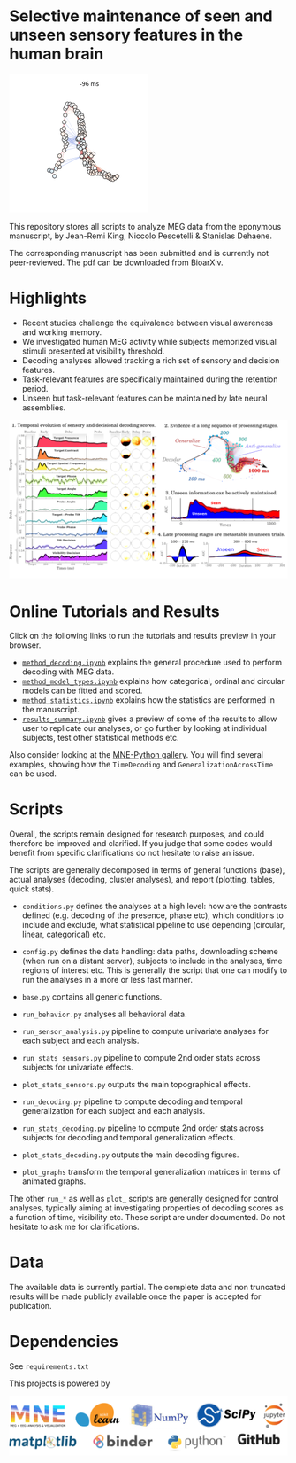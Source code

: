 Selective maintenance of seen and unseen sensory features in the human brain
============================================================================

![demo](docs/graph_target_circAngle_fast.gif)

This repository stores all scripts to analyze MEG data from the eponymous manuscript, by Jean-Remi King, Niccolo Pescetelli & Stanislas Dehaene.

The corresponding manuscript has been submitted and is currently not peer-reviewed. The pdf can be downloaded from BioarXiv.

Highlights
==========

* Recent studies challenge the equivalence between visual awareness and working memory.
* We investigated human MEG activity while subjects memorized visual stimuli presented at visibility threshold.
* Decoding analyses allowed tracking a rich set of sensory and decision features.
* Task-relevant features are specifically maintained during the retention period.
* Unseen but task-relevant features can be maintained by late neural assemblies.

![coverletter](docs/coverletter.png)


Online Tutorials and Results
============================

Click on the following links to run the tutorials and results preview in your browser.
* [`method_decoding.ipynb`](http://mybinder.org/repo/kingjr/decoding_unconscious_maintenance/notebook/method_decoding.ipynb) explains the general procedure used to perform decoding with MEG data.
* [`method_model_types.ipynb`](http://mybinder.org/repo/kingjr/decoding_unconscious_maintenance/notebook/method_model_types.ipynb) explains how categorical, ordinal and circular models can be fitted and scored.
* [`method_statistics.ipynb`](http://mybinder.org/repo/kingjr/decoding_unconscious_maintenance/notebook/method_statistics.ipynb) explains how the statistics are performed in the manuscript.
* [`results_summary.ipynb`](http://mybinder.org/repo/kingjr/decoding_unconscious_maintenance/notebook/results_summary.ipynb) gives a preview of some of the results to allow user to replicate our analyses, or go further by looking at individual subjects, test other statistical methods etc.

Also consider looking at the [MNE-Python gallery](http://martinos.org/mne/dev/auto_examples/). You will find several examples, showing how the `TimeDecoding` and `GeneralizationAcrossTime` can be used.

Scripts
=======

Overall, the scripts remain designed for research purposes, and could therefore be improved and clarified. If you judge that some codes would benefit from specific clarifications do not hesitate to raise an issue.

The scripts are generally decomposed in terms of general functions (base), actual analyses (decoding, cluster analyses), and report (plotting, tables, quick stats).

- `conditions.py` defines the analyses at a high level: how are the contrasts defined (e.g. decoding of the presence, phase etc), which conditions to include and exclude, what statistical pipeline to use depending (circular, linear, categorical) etc.

- `config.py` defines the data handling: data paths, downloading scheme (when run on a distant server), subjects to include in the analyses, time regions of interest etc. This is generally the script that one can modify to run the analyses in a more or less fast manner.

- `base.py` contains all generic functions.

- `run_behavior.py` analyses all behavioral data.

- `run_sensor_analysis.py` pipeline to compute univariate analyses for each subject and each analysis.

- `run_stats_sensors.py` pipeline to compute 2nd order stats across subjects for univariate effects.

- `plot_stats_sensors.py` outputs the main topographical effects.

- `run_decoding.py` pipeline to compute decoding and temporal generalization for each subject and each analysis.

- `run_stats_decoding.py` pipeline to compute 2nd order stats across subjects for decoding and temporal generalization effects.

- `plot_stats_decoding.py` outputs the main decoding figures.

- `plot_graphs` transform the temporal generalization matrices in terms of animated graphs.

The other `run_*` as well as `plot_` scripts are generally designed for control analyses, typically aiming at investigating properties of decoding scores as a function of time, visibility etc. These script are under documented. Do not hesitate to ask me for clarifications.

Data
====

The available data is currently partial. The complete data and non truncated results will be made publicly available once the paper is accepted for publication.

Dependencies
============

See `requirements.txt`


This projects is powered by

![logos](docs/all_logos.png)
